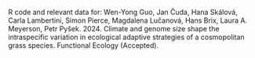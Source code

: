 R code and relevant data for:
Wen-Yong Guo, Jan Čuda, Hana Skálová, Carla Lambertini, Simon Pierce, Magdalena Lučanová, Hans Brix, Laura A. Meyerson, Petr Pyšek. 2024. Climate and genome size shape the intraspecific variation in ecological adaptive strategies of a cosmopolitan grass species. Functional Ecology (Accepted).
